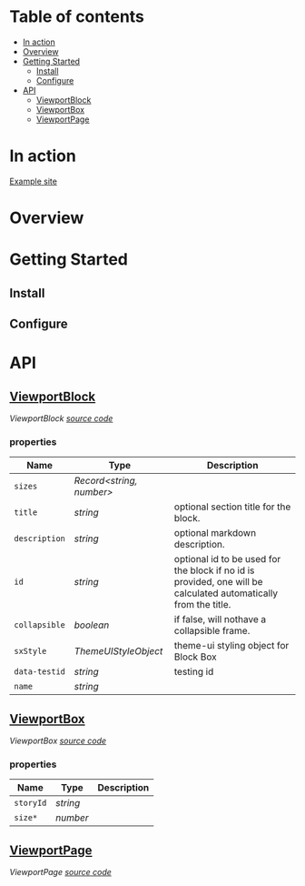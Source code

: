 # Table of contents

-   [In action](#in-action)
-   [Overview](#overview)
-   [Getting Started](#getting-started)
    -   [Install](#install)
    -   [Configure](#configure)
-   [API](#api)
    -   [<ins>ViewportBlock</ins>](#insviewportblockins)
    -   [<ins>ViewportBox</ins>](#insviewportboxins)
    -   [<ins>ViewportPage</ins>](#insviewportpageins)

# In action

[Example site](https://components-storybook-6-no-docs.netlify.app/?path=/test/components-actioncontainer--overview)

# Overview

# Getting Started

## Install

## Configure

# API

<react-docgen-typescript path="./src" />

<!-- START-REACT-DOCGEN-TYPESCRIPT -->

## <ins>ViewportBlock</ins>

_ViewportBlock [source code](https://github.com/ccontrols/component-controls/tree/master/plugins/viewport-plugin/src/ViewportBlock/ViewportBlock.tsx)_

### properties

| Name          | Type                        | Description                                                                                                     |
| ------------- | --------------------------- | --------------------------------------------------------------------------------------------------------------- |
| `sizes`       | _Record&lt;string, number>_ |                                                                                                                 |
| `title`       | _string_                    | optional section title for the block.                                                                           |
| `description` | _string_                    | optional markdown description.                                                                                  |
| `id`          | _string_                    | optional id to be used for the block if no id is provided, one will be calculated automatically from the title. |
| `collapsible` | _boolean_                   | if false, will nothave a collapsible frame.                                                                     |
| `sxStyle`     | _ThemeUIStyleObject_        | theme-ui styling object for Block Box                                                                           |
| `data-testid` | _string_                    | testing id                                                                                                      |
| `name`        | _string_                    |                                                                                                                 |

## <ins>ViewportBox</ins>

_ViewportBox [source code](https://github.com/ccontrols/component-controls/tree/master/plugins/viewport-plugin/src/ViewportBlock/ViewportBox.tsx)_

### properties

| Name      | Type     | Description |
| --------- | -------- | ----------- |
| `storyId` | _string_ |             |
| `size*`   | _number_ |             |

## <ins>ViewportPage</ins>

_ViewportPage [source code](https://github.com/ccontrols/component-controls/tree/master/plugins/viewport-plugin/src/ViewportPage/ViewportPage.tsx)_

<!-- END-REACT-DOCGEN-TYPESCRIPT -->
